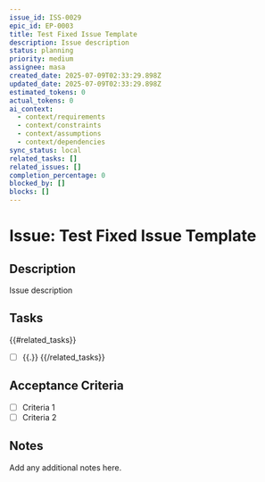 ```yaml
---
issue_id: ISS-0029
epic_id: EP-0003
title: Test Fixed Issue Template
description: Issue description
status: planning
priority: medium
assignee: masa
created_date: 2025-07-09T02:33:29.898Z
updated_date: 2025-07-09T02:33:29.898Z
estimated_tokens: 0
actual_tokens: 0
ai_context:
  - context/requirements
  - context/constraints
  - context/assumptions
  - context/dependencies
sync_status: local
related_tasks: []
related_issues: []
completion_percentage: 0
blocked_by: []
blocks: []
---
```


# Issue: Test Fixed Issue Template

## Description
Issue description

## Tasks
{{#related_tasks}}
- [ ] {{.}}
{{/related_tasks}}

## Acceptance Criteria
- [ ] Criteria 1
- [ ] Criteria 2

## Notes
Add any additional notes here.
